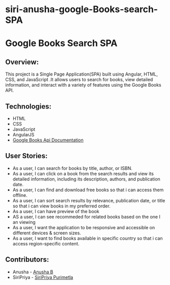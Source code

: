 # siri-anusha-google-Books-search-SPA

# Google Books Search SPA

## Overview:

This project is a Single Page Application(SPA) built using Angular, HTML, CSS, and JavaScript .It allows users to search for books, view detailed information, and interact with a variety of features using the Google Books API.

## Technologies:

* HTML
* CSS
* JavaScript
* AngularJS
* [Google Books Api Documentation](https://developers.google.com/books/docs/v1/using)



## User Stories:

- As a user, I can search for books by title, author, or ISBN.
- As a user, I can click on a book from the search results and view its detailed information, including its description, authors, and publication date.
- As a user, I can find and download free books so that i can access them offline.
- As a user, I can sort search results by relevance, publication date, or title so that i can view books in my preferred order.
- As a user, I can have  preview of the book 
- AS a user, I can see recommeded for related books based on the one I an viewing
- As a user, I want the application to be responsive and accessible on different devices & screen sizes.
- As a  user, I want to find books available in specific country so that i can access region-specific content.

## Contributors:
- Anusha - [Anusha B](https://github.com/B-Anushaa)
- SiriPriya - [SiriPriya Purimetla](https://github.com/SiripriyaP)
